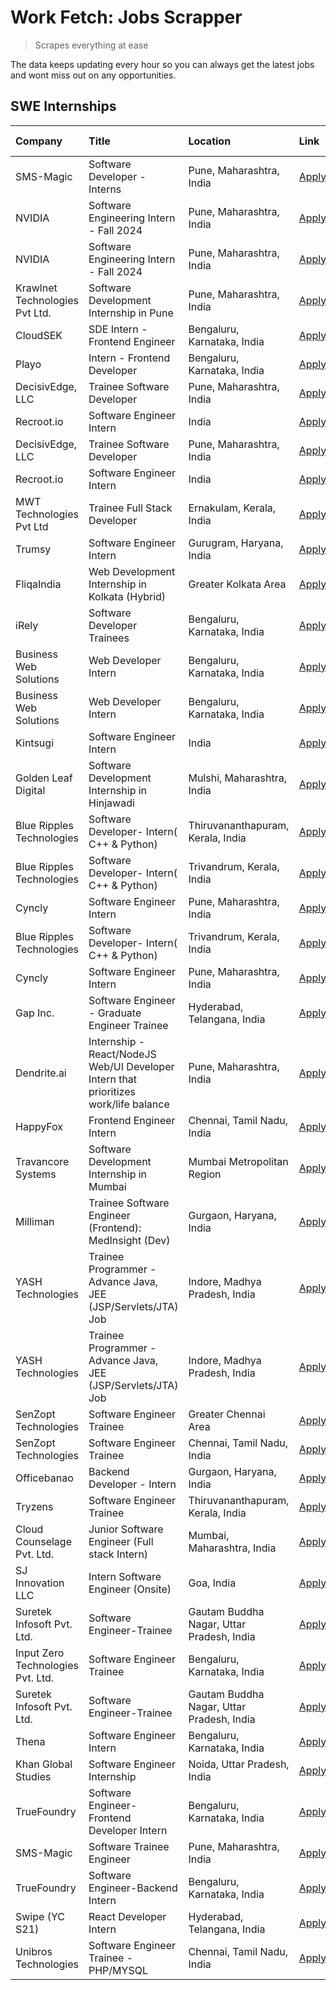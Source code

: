 # Work Fetch: Jobs Scrapper
> Scrapes everything at ease

The data keeps updating every hour so you can always get the latest jobs and wont miss out on any opportunities.

## SWE Internships
<!--START_SECTION:workfetch-->
| Company                           | Title                                                                                | Location                                  | Link                                                                                                                                                                                                                                                                                                    | Date Posted   |
|:----------------------------------|:-------------------------------------------------------------------------------------|:------------------------------------------|:--------------------------------------------------------------------------------------------------------------------------------------------------------------------------------------------------------------------------------------------------------------------------------------------------------|:--------------|
| SMS-Magic                         | Software Developer -Interns                                                          | Pune, Maharashtra, India                  | [Apply](https://in.linkedin.com/jobs/view/software-developer-interns-at-sms-magic-3868627682?position=11&pageNum=0&refId=VsNrVsUAegL%2B8ODHnk%2FquQ%3D%3D&trackingId=XwmgnQzticVSHKt6VOidgg%3D%3D&trk=public_jobs_jserp-result_search-card)                                                             | 2024-03-24    |
| NVIDIA                            | Software Engineering Intern - Fall 2024                                              | Pune, Maharashtra, India                  | [Apply](https://in.linkedin.com/jobs/view/software-engineering-intern-fall-2024-at-nvidia-3868585188?position=31&pageNum=0&refId=VsNrVsUAegL%2B8ODHnk%2FquQ%3D%3D&trackingId=ASBIa%2B97v61BIDzrO%2BGDRg%3D%3D&trk=public_jobs_jserp-result_search-card)                                                 | 2024-03-23    |
| NVIDIA                            | Software Engineering Intern - Fall 2024                                              | Pune, Maharashtra, India                  | [Apply](https://in.linkedin.com/jobs/view/software-engineering-intern-fall-2024-at-nvidia-3868585188?position=6&pageNum=2&refId=%2Fu%2B2E2XV8N5BCnzuC6yoyw%3D%3D&trackingId=LiDqyRK9i1wOo1aB8RLbgQ%3D%3D&trk=public_jobs_jserp-result_search-card)                                                      | 2024-03-23    |
| Krawlnet Technologies Pvt Ltd.    | Software Development Internship in Pune                                              | Pune, Maharashtra, India                  | [Apply](https://in.linkedin.com/jobs/view/software-development-internship-in-pune-at-krawlnet-technologies-pvt-ltd-3868318801?position=6&pageNum=0&refId=VsNrVsUAegL%2B8ODHnk%2FquQ%3D%3D&trackingId=i96uG8aH%2BG4hcZjZvRbjvA%3D%3D&trk=public_jobs_jserp-result_search-card)                           | 2024-03-22    |
| CloudSEK                          | SDE Intern - Frontend Engineer                                                       | Bengaluru, Karnataka, India               | [Apply](https://in.linkedin.com/jobs/view/sde-intern-frontend-engineer-at-cloudsek-3866616176?position=15&pageNum=0&refId=VsNrVsUAegL%2B8ODHnk%2FquQ%3D%3D&trackingId=iu5YoqAr3PWpiBMcBPsxHw%3D%3D&trk=public_jobs_jserp-result_search-card)                                                            | 2024-03-22    |
| Playo                             | Intern - Frontend Developer                                                          | Bengaluru, Karnataka, India               | [Apply](https://in.linkedin.com/jobs/view/intern-frontend-developer-at-playo-3864131172?position=18&pageNum=0&refId=VsNrVsUAegL%2B8ODHnk%2FquQ%3D%3D&trackingId=ck%2F9l2ucC1vPmjIHCnGpOA%3D%3D&trk=public_jobs_jserp-result_search-card)                                                                | 2024-03-22    |
| DecisivEdge, LLC                  | Trainee Software Developer                                                           | Pune, Maharashtra, India                  | [Apply](https://in.linkedin.com/jobs/view/trainee-software-developer-at-decisivedge-llc-3853425558?position=28&pageNum=0&refId=VsNrVsUAegL%2B8ODHnk%2FquQ%3D%3D&trackingId=VetHNOPaoxMLX%2B5WDrDcGg%3D%3D&trk=public_jobs_jserp-result_search-card)                                                     | 2024-03-22    |
| Recroot.io                        | Software Engineer Intern                                                             | India                                     | [Apply](https://in.linkedin.com/jobs/view/software-engineer-intern-at-recroot-io-3865016461?position=29&pageNum=0&refId=VsNrVsUAegL%2B8ODHnk%2FquQ%3D%3D&trackingId=%2BTS5IfMpmCBcQ5n43EHxBg%3D%3D&trk=public_jobs_jserp-result_search-card)                                                            | 2024-03-22    |
| DecisivEdge, LLC                  | Trainee Software Developer                                                           | Pune, Maharashtra, India                  | [Apply](https://in.linkedin.com/jobs/view/trainee-software-developer-at-decisivedge-llc-3853425558?position=3&pageNum=2&refId=%2Fu%2B2E2XV8N5BCnzuC6yoyw%3D%3D&trackingId=DiXJYBZQSZU081fCuBRnNA%3D%3D&trk=public_jobs_jserp-result_search-card)                                                        | 2024-03-22    |
| Recroot.io                        | Software Engineer Intern                                                             | India                                     | [Apply](https://in.linkedin.com/jobs/view/software-engineer-intern-at-recroot-io-3865016461?position=4&pageNum=2&refId=%2Fu%2B2E2XV8N5BCnzuC6yoyw%3D%3D&trackingId=x3c9kdMZyv%2FkJwBXPXq%2BUQ%3D%3D&trk=public_jobs_jserp-result_search-card)                                                           | 2024-03-22    |
| MWT Technologies Pvt Ltd          | Trainee Full Stack Developer                                                         | Ernakulam, Kerala, India                  | [Apply](https://in.linkedin.com/jobs/view/trainee-full-stack-developer-at-mwt-technologies-pvt-ltd-3863344037?position=14&pageNum=0&refId=VsNrVsUAegL%2B8ODHnk%2FquQ%3D%3D&trackingId=8OHq8oT7O10hIKWBVUBVYg%3D%3D&trk=public_jobs_jserp-result_search-card)                                            | 2024-03-20    |
| Trumsy                            | Software Engineer Intern                                                             | Gurugram, Haryana, India                  | [Apply](https://in.linkedin.com/jobs/view/software-engineer-intern-at-trumsy-3864795201?position=56&pageNum=0&refId=VsNrVsUAegL%2B8ODHnk%2FquQ%3D%3D&trackingId=KUTMmlhiSGMeCpqGrt0GCQ%3D%3D&trk=public_jobs_jserp-result_search-card)                                                                  | 2024-03-20    |
| FliqaIndia                        | Web Development Internship in Kolkata (Hybrid)                                       | Greater Kolkata Area                      | [Apply](https://in.linkedin.com/jobs/view/web-development-internship-in-kolkata-hybrid-at-fliqaindia-3864372048?position=58&pageNum=0&refId=VsNrVsUAegL%2B8ODHnk%2FquQ%3D%3D&trackingId=S6R2ysc1rw0YmXeznP9wMQ%3D%3D&trk=public_jobs_jserp-result_search-card)                                          | 2024-03-19    |
| iRely                             | Software Developer Trainees                                                          | Bengaluru, Karnataka, India               | [Apply](https://in.linkedin.com/jobs/view/software-developer-trainees-at-irely-3860566039?position=4&pageNum=0&refId=VsNrVsUAegL%2B8ODHnk%2FquQ%3D%3D&trackingId=iadTfuU8wkQlixaAO%2FUJ5Q%3D%3D&trk=public_jobs_jserp-result_search-card)                                                               | 2024-03-18    |
| Business Web Solutions            | Web Developer Intern                                                                 | Bengaluru, Karnataka, India               | [Apply](https://in.linkedin.com/jobs/view/web-developer-intern-at-business-web-solutions-3860721170?position=27&pageNum=0&refId=VsNrVsUAegL%2B8ODHnk%2FquQ%3D%3D&trackingId=d6d0hrNzPPKv%2BPqLGfQZeQ%3D%3D&trk=public_jobs_jserp-result_search-card)                                                    | 2024-03-17    |
| Business Web Solutions            | Web Developer Intern                                                                 | Bengaluru, Karnataka, India               | [Apply](https://in.linkedin.com/jobs/view/web-developer-intern-at-business-web-solutions-3860721170?position=2&pageNum=2&refId=%2Fu%2B2E2XV8N5BCnzuC6yoyw%3D%3D&trackingId=gM7xX6gyaEXwcjzdt8m84Q%3D%3D&trk=public_jobs_jserp-result_search-card)                                                       | 2024-03-17    |
| Kintsugi                          | Software Engineer Intern                                                             | India                                     | [Apply](https://in.linkedin.com/jobs/view/software-engineer-intern-at-kintsugi-3857074071?position=46&pageNum=0&refId=VsNrVsUAegL%2B8ODHnk%2FquQ%3D%3D&trackingId=GQGLpuAT%2FYBSxElOscqxnQ%3D%3D&trk=public_jobs_jserp-result_search-card)                                                              | 2024-03-16    |
| Golden Leaf Digital               | Software Development Internship in Hinjawadi                                         | Mulshi, Maharashtra, India                | [Apply](https://in.linkedin.com/jobs/view/software-development-internship-in-hinjawadi-at-golden-leaf-digital-3858085305?position=13&pageNum=0&refId=VsNrVsUAegL%2B8ODHnk%2FquQ%3D%3D&trackingId=jvTxbVDpJ27i%2FlzhkULSrg%3D%3D&trk=public_jobs_jserp-result_search-card)                               | 2024-03-15    |
| Blue Ripples Technologies         | Software Developer- Intern( C++ & Python)                                            | Thiruvananthapuram, Kerala, India         | [Apply](https://in.linkedin.com/jobs/view/software-developer-intern-c%2B%2B-python-at-blue-ripples-technologies-3855594494?position=24&pageNum=0&refId=VsNrVsUAegL%2B8ODHnk%2FquQ%3D%3D&trackingId=kfCMldlZuD4wlF0Ne527ag%3D%3D&trk=public_jobs_jserp-result_search-card)                               | 2024-03-14    |
| Blue Ripples Technologies         | Software Developer- Intern( C++  & Python)                                           | Trivandrum, Kerala, India                 | [Apply](https://in.linkedin.com/jobs/view/software-developer-intern-c%2B%2B-python-at-blue-ripples-technologies-3856150730?position=30&pageNum=0&refId=VsNrVsUAegL%2B8ODHnk%2FquQ%3D%3D&trackingId=hRHp5hQcml4QkTvdia7DVA%3D%3D&trk=public_jobs_jserp-result_search-card)                               | 2024-03-13    |
| Cyncly                            | Software Engineer Intern                                                             | Pune, Maharashtra, India                  | [Apply](https://in.linkedin.com/jobs/view/software-engineer-intern-at-cyncly-3853990178?position=35&pageNum=0&refId=VsNrVsUAegL%2B8ODHnk%2FquQ%3D%3D&trackingId=bf87OcomOENjhpZLggsmBQ%3D%3D&trk=public_jobs_jserp-result_search-card)                                                                  | 2024-03-13    |
| Blue Ripples Technologies         | Software Developer- Intern( C++  & Python)                                           | Trivandrum, Kerala, India                 | [Apply](https://in.linkedin.com/jobs/view/software-developer-intern-c%2B%2B-python-at-blue-ripples-technologies-3856150730?position=5&pageNum=2&refId=%2Fu%2B2E2XV8N5BCnzuC6yoyw%3D%3D&trackingId=2BS5kQT6PuCvNnaxcz5xdg%3D%3D&trk=public_jobs_jserp-result_search-card)                                | 2024-03-13    |
| Cyncly                            | Software Engineer Intern                                                             | Pune, Maharashtra, India                  | [Apply](https://in.linkedin.com/jobs/view/software-engineer-intern-at-cyncly-3853990178?position=10&pageNum=2&refId=%2Fu%2B2E2XV8N5BCnzuC6yoyw%3D%3D&trackingId=%2BipirsI3rY6ZoyaZ6ea3gg%3D%3D&trk=public_jobs_jserp-result_search-card)                                                                | 2024-03-13    |
| Gap Inc.                          | Software Engineer - Graduate Engineer Trainee                                        | Hyderabad, Telangana, India               | [Apply](https://in.linkedin.com/jobs/view/software-engineer-graduate-engineer-trainee-at-gap-inc-3853818960?position=7&pageNum=0&refId=VsNrVsUAegL%2B8ODHnk%2FquQ%3D%3D&trackingId=2AfnFoaPMhLSyJ%2BWQ0hd0w%3D%3D&trk=public_jobs_jserp-result_search-card)                                             | 2024-03-12    |
| Dendrite.ai                       | Internship - React/NodeJS Web/UI Developer Intern that prioritizes work/life balance | Pune, Maharashtra, India                  | [Apply](https://in.linkedin.com/jobs/view/internship-react-nodejs-web-ui-developer-intern-that-prioritizes-work-life-balance-at-dendrite-ai-3853583200?position=42&pageNum=0&refId=VsNrVsUAegL%2B8ODHnk%2FquQ%3D%3D&trackingId=Ce9n51f1zuWMd31QfXwR%2FA%3D%3D&trk=public_jobs_jserp-result_search-card) | 2024-03-12    |
| HappyFox                          | Frontend Engineer Intern                                                             | Chennai, Tamil Nadu, India                | [Apply](https://in.linkedin.com/jobs/view/frontend-engineer-intern-at-happyfox-3848357951?position=49&pageNum=0&refId=VsNrVsUAegL%2B8ODHnk%2FquQ%3D%3D&trackingId=QGTMEKdqeZuuDO8D23tuRg%3D%3D&trk=public_jobs_jserp-result_search-card)                                                                | 2024-03-07    |
| Travancore Systems                | Software Development Internship in Mumbai                                            | Mumbai Metropolitan Region                | [Apply](https://in.linkedin.com/jobs/view/software-development-internship-in-mumbai-at-travancore-systems-3847706952?position=47&pageNum=0&refId=VsNrVsUAegL%2B8ODHnk%2FquQ%3D%3D&trackingId=thOfnHz7XpexfAN%2F6i3D4w%3D%3D&trk=public_jobs_jserp-result_search-card)                                   | 2024-03-05    |
| Milliman                          | Trainee Software Engineer (Frontend): MedInsight (Dev)                               | Gurgaon, Haryana, India                   | [Apply](https://in.linkedin.com/jobs/view/trainee-software-engineer-frontend-medinsight-dev-at-milliman-3792874280?position=9&pageNum=0&refId=VsNrVsUAegL%2B8ODHnk%2FquQ%3D%3D&trackingId=8pxkqgQlRllPjGymDo6HHA%3D%3D&trk=public_jobs_jserp-result_search-card)                                        | 2024-03-01    |
| YASH Technologies                 | Trainee Programmer - Advance Java, JEE (JSP/Servlets/JTA) Job                        | Indore, Madhya Pradesh, India             | [Apply](https://in.linkedin.com/jobs/view/trainee-programmer-advance-java-jee-jsp-servlets-jta-job-at-yash-technologies-3811759183?position=26&pageNum=0&refId=VsNrVsUAegL%2B8ODHnk%2FquQ%3D%3D&trackingId=0PSAH4kmEVehkDVp25OaDA%3D%3D&trk=public_jobs_jserp-result_search-card)                       | 2024-02-13    |
| YASH Technologies                 | Trainee Programmer - Advance Java, JEE (JSP/Servlets/JTA) Job                        | Indore, Madhya Pradesh, India             | [Apply](https://in.linkedin.com/jobs/view/trainee-programmer-advance-java-jee-jsp-servlets-jta-job-at-yash-technologies-3811759183?position=1&pageNum=2&refId=%2Fu%2B2E2XV8N5BCnzuC6yoyw%3D%3D&trackingId=n1bSo0AMbUnmrKrQH6C2wQ%3D%3D&trk=public_jobs_jserp-result_search-card)                        | 2024-02-13    |
| SenZopt Technologies              | Software Engineer Trainee                                                            | Greater Chennai Area                      | [Apply](https://in.linkedin.com/jobs/view/software-engineer-trainee-at-senzopt-technologies-3827688781?position=41&pageNum=0&refId=VsNrVsUAegL%2B8ODHnk%2FquQ%3D%3D&trackingId=Zf1aGJbWcHhWeYlnHBh4Hg%3D%3D&trk=public_jobs_jserp-result_search-card)                                                   | 2024-02-12    |
| SenZopt Technologies              | Software Engineer Trainee                                                            | Chennai, Tamil Nadu, India                | [Apply](https://in.linkedin.com/jobs/view/software-engineer-trainee-at-senzopt-technologies-3827686880?position=55&pageNum=0&refId=VsNrVsUAegL%2B8ODHnk%2FquQ%3D%3D&trackingId=bm5YEbBiUOj8hjwB4uJfow%3D%3D&trk=public_jobs_jserp-result_search-card)                                                   | 2024-02-12    |
| Officebanao                       | Backend Developer - Intern                                                           | Gurgaon, Haryana, India                   | [Apply](https://in.linkedin.com/jobs/view/backend-developer-intern-at-officebanao-3814263731?position=37&pageNum=0&refId=VsNrVsUAegL%2B8ODHnk%2FquQ%3D%3D&trackingId=zfm7oDpxAuXF8NatBtpZ8A%3D%3D&trk=public_jobs_jserp-result_search-card)                                                             | 2024-01-31    |
| Tryzens                           | Software Engineer Trainee                                                            | Thiruvananthapuram, Kerala, India         | [Apply](https://in.linkedin.com/jobs/view/software-engineer-trainee-at-tryzens-3809363491?position=44&pageNum=0&refId=VsNrVsUAegL%2B8ODHnk%2FquQ%3D%3D&trackingId=KVJrqsA0kjYzrIss2A68NA%3D%3D&trk=public_jobs_jserp-result_search-card)                                                                | 2024-01-18    |
| Cloud Counselage Pvt. Ltd.        | Junior Software Engineer (Full stack Intern)                                         | Mumbai, Maharashtra, India                | [Apply](https://in.linkedin.com/jobs/view/junior-software-engineer-full-stack-intern-at-cloud-counselage-pvt-ltd-3803132814?position=36&pageNum=0&refId=VsNrVsUAegL%2B8ODHnk%2FquQ%3D%3D&trackingId=w1xhSSg0LiF6bQTq12LkoA%3D%3D&trk=public_jobs_jserp-result_search-card)                              | 2024-01-11    |
| SJ Innovation LLC                 | Intern Software Engineer (Onsite)                                                    | Goa, India                                | [Apply](https://in.linkedin.com/jobs/view/intern-software-engineer-onsite-at-sj-innovation-llc-3799959011?position=51&pageNum=0&refId=VsNrVsUAegL%2B8ODHnk%2FquQ%3D%3D&trackingId=MXa%2FaS5%2BpW%2FElFRAe%2Ba8rA%3D%3D&trk=public_jobs_jserp-result_search-card)                                        | 2024-01-11    |
| Suretek Infosoft Pvt. Ltd.        | Software Engineer-Trainee                                                            | Gautam Buddha Nagar, Uttar Pradesh, India | [Apply](https://in.linkedin.com/jobs/view/software-engineer-trainee-at-suretek-infosoft-pvt-ltd-3800934643?position=32&pageNum=0&refId=VsNrVsUAegL%2B8ODHnk%2FquQ%3D%3D&trackingId=TTRFV79Bq5rL0uWAvZleNA%3D%3D&trk=public_jobs_jserp-result_search-card)                                               | 2024-01-09    |
| Input Zero Technologies Pvt. Ltd. | Software Engineer Trainee                                                            | Bengaluru, Karnataka, India               | [Apply](https://in.linkedin.com/jobs/view/software-engineer-trainee-at-input-zero-technologies-pvt-ltd-3800927643?position=39&pageNum=0&refId=VsNrVsUAegL%2B8ODHnk%2FquQ%3D%3D&trackingId=32P5%2FDL89YoJKTL9n6jVFg%3D%3D&trk=public_jobs_jserp-result_search-card)                                      | 2024-01-09    |
| Suretek Infosoft Pvt. Ltd.        | Software Engineer-Trainee                                                            | Gautam Buddha Nagar, Uttar Pradesh, India | [Apply](https://in.linkedin.com/jobs/view/software-engineer-trainee-at-suretek-infosoft-pvt-ltd-3800934643?position=7&pageNum=2&refId=%2Fu%2B2E2XV8N5BCnzuC6yoyw%3D%3D&trackingId=NxCbgr6DF%2BGHx3Tfhk9Pdw%3D%3D&trk=public_jobs_jserp-result_search-card)                                              | 2024-01-09    |
| Thena                             | Software Engineer Intern                                                             | Bengaluru, Karnataka, India               | [Apply](https://in.linkedin.com/jobs/view/software-engineer-intern-at-thena-3778731751?position=22&pageNum=0&refId=VsNrVsUAegL%2B8ODHnk%2FquQ%3D%3D&trackingId=MKFaW%2FfxUpiTUupnAU%2FbMQ%3D%3D&trk=public_jobs_jserp-result_search-card)                                                               | 2023-12-05    |
| Khan Global Studies               | Software Engineer Internship                                                         | Noida, Uttar Pradesh, India               | [Apply](https://in.linkedin.com/jobs/view/software-engineer-internship-at-khan-global-studies-3766942197?position=60&pageNum=0&refId=VsNrVsUAegL%2B8ODHnk%2FquQ%3D%3D&trackingId=%2BCQIEWqSVrnkeC3Zj5Ks7A%3D%3D&trk=public_jobs_jserp-result_search-card)                                               | 2023-11-27    |
| TrueFoundry                       | Software Engineer- Frontend Developer Intern                                         | Bengaluru, Karnataka, India               | [Apply](https://in.linkedin.com/jobs/view/software-engineer-frontend-developer-intern-at-truefoundry-3790095058?position=20&pageNum=0&refId=VsNrVsUAegL%2B8ODHnk%2FquQ%3D%3D&trackingId=QgPPjvoojcbmjVRnVg5hQQ%3D%3D&trk=public_jobs_jserp-result_search-card)                                          | 2023-11-24    |
| SMS-Magic                         | Software Trainee Engineer                                                            | Pune, Maharashtra, India                  | [Apply](https://in.linkedin.com/jobs/view/software-trainee-engineer-at-sms-magic-3761409781?position=38&pageNum=0&refId=VsNrVsUAegL%2B8ODHnk%2FquQ%3D%3D&trackingId=1jpN1iv%2BjCFOE2CWltDsyw%3D%3D&trk=public_jobs_jserp-result_search-card)                                                            | 2023-11-16    |
| TrueFoundry                       | Software Engineer-Backend Intern                                                     | Bengaluru, Karnataka, India               | [Apply](https://in.linkedin.com/jobs/view/software-engineer-backend-intern-at-truefoundry-3779508170?position=40&pageNum=0&refId=VsNrVsUAegL%2B8ODHnk%2FquQ%3D%3D&trackingId=7kZmuQ83oBS6qO86AM2eFA%3D%3D&trk=public_jobs_jserp-result_search-card)                                                     | 2023-11-10    |
| Swipe (YC S21)                    | React Developer Intern                                                               | Hyderabad, Telangana, India               | [Apply](https://in.linkedin.com/jobs/view/react-developer-intern-at-swipe-yc-s21-3737600089?position=23&pageNum=0&refId=VsNrVsUAegL%2B8ODHnk%2FquQ%3D%3D&trackingId=ebAo4FgCcTj%2Fgfop8ak3Cg%3D%3D&trk=public_jobs_jserp-result_search-card)                                                            | 2023-10-13    |
| Unibros Technologies              | Software Engineer Trainee - PHP/MYSQL                                                | Chennai, Tamil Nadu, India                | [Apply](https://in.linkedin.com/jobs/view/software-engineer-trainee-php-mysql-at-unibros-technologies-3656599241?position=45&pageNum=0&refId=VsNrVsUAegL%2B8ODHnk%2FquQ%3D%3D&trackingId=I13xGwRiThRGi0Ts%2FTAKHw%3D%3D&trk=public_jobs_jserp-result_search-card)                                       | 2023-06-12    |
<!--END_SECTION:workfetch-->
